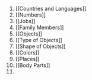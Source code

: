 1. [[Countries and Languages]]
2. [[Numbers]]
3. [[Jobs]]
4. [[Family Members]]
5. [[Objects]]
6. [[Type of Objects]]
7. [[Shape of Objects]]
8. [[Colors]]
9. [[Places]]
10. [[Body Parts]]
11. 
